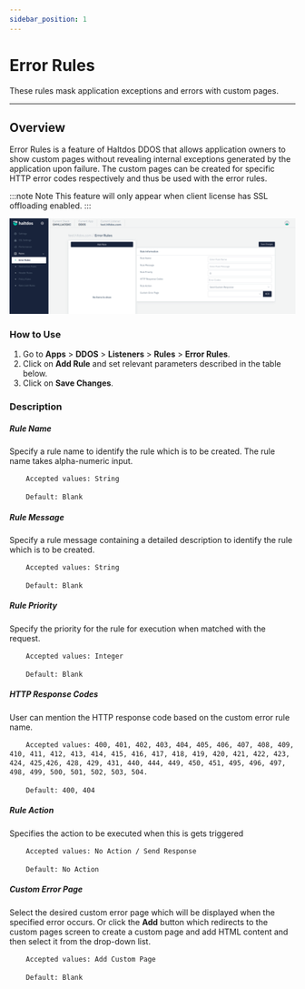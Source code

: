 ```yaml
---
sidebar_position: 1
---
```


# Error Rules
These rules mask application exceptions and errors with custom pages.

---

## Overview 
Error Rules is a feature of Haltdos DDOS that allows application owners to show custom pages without revealing internal exceptions generated by the application upon failure. The custom pages can be created for specific HTTP error codes respectively and thus be used with the error rules.

:::note Note
This feature will only appear when client license has SSL offloading enabled.
:::


![ErrorRule](/img/ddos/v7/docs/error_rule.png)

### How to Use
1. Go to **Apps** > **DDOS** > **Listeners** > **Rules** > **Error Rules**.
2. Click on **Add Rule** and set relevant parameters described in the table below.
3. Click on **Save Changes**.


### Description

##### **Rule Name**

Specify a rule name to identify the rule which is to be created. The rule name takes alpha-numeric input.

```
    Accepted values: String

    Default: Blank
```


##### **Rule Message**

Specify a rule message containing a detailed description to identify the rule which is to be created.

```
    Accepted values: String

    Default: Blank
```


##### **Rule Priority**

Specify the priority for the rule for execution when matched with the request.

```
    Accepted values: Integer

    Default: Blank
```


##### **HTTP Response Codes**

User can mention the HTTP response code based on the custom error rule name.

```
    Accepted values: 400, 401, 402, 403, 404, 405, 406, 407, 408, 409, 410, 411, 412, 413, 414, 415, 416, 417, 418, 419, 420, 421, 422, 423, 424, 425,426, 428, 429, 431, 440, 444, 449, 450, 451, 495, 496, 497, 498, 499, 500, 501, 502, 503, 504.

    Default: 400, 404
```


##### **Rule Action**

Specifies the action to be executed when this is gets triggered

```
    Accepted values: No Action / Send Response

    Default: No Action
```


##### **Custom Error Page**

Select the desired custom error page which will be displayed when the specified error occurs. Or click the **Add** button which redirects to the custom pages screen to create a custom page and add HTML content and then select it from the drop-down list.

```
    Accepted values: Add Custom Page

    Default: Blank
```

